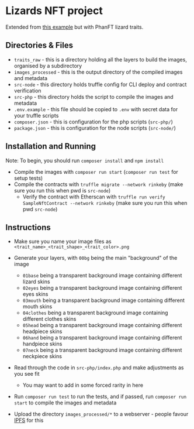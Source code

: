 # Lizards NFT project

Extended from [this example](https://github.com/409H/sample_nft_project) but with PhanFT lizard traits.

## Directories & Files

* `traits_raw` - this is a directory holding all the layers to build the images, organised by a subdirectory
* `images_processed` - this is the output directory of the compiled images and metadata
* `src-node` - this directory holds truffle config for CLI deploy and contract verification
* `src-php` - this directory holds the script to compile the images and metadata
* `.env.example` - this file should be copied to `.env` with secret data for your truffle scripts
* `composer.json` - this is configuration for the php scripts (`src-php/`)
* `package.json` - this is configuration for the node scripts (`src-node/`)

## Installation and Running

Note: To begin, you should run `composer install` and `npm install`

* Compile the images with `composer run start` (`composer run test` for setup tests)
* Compile the contracts with `truffle migrate --network rinkeby` (make sure you run this when pwd is `src-node`)
  * Verify the contract with Etherscan with `truffle run verify SampleNftContract --network rinkeby` (make sure you run this when pwd `src-node`)

## Instructions

* Make sure you name your image files as `<trait_name>_<trait_shape>_<trait_color>.png`
* Generate your layers, with `00bg` being the main "background" of the image
  * `01base` being a transparent background image containing different lizard skins
  * `02eyes` being a transparent background image containing different eyes skins
  * `03mouth` being a transparent background image containing different mouth skins
  * `04clothes` being a transparent background image containing different clothes skins
  * `05head` being a transparent background image containing different headpiece skins
  * `06hand` being a transparent background image containing different handpiece skins
  * `07neck` being a transparent background image containing different neckpiece skins

* Read through the code in `src-php/index.php` and make adjustments as you see fit
  * You may want to add in some forced rarity in here

* Run `composer run test` to run the tests, and if passed, run `composer run start` to compile the images and metadata
* Upload the directory `images_processed/*` to a webserver - people favour [IPFS](https://www.pinata.cloud/) for this

